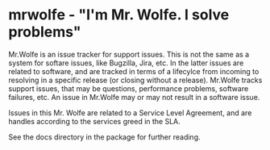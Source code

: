 mrwolfe - "I'm Mr. Wolfe. I solve problems"
===========================================

Mr.Wolfe is an issue tracker for support issues. This is not the same
as a system for softare issues, like Bugzilla, Jira, etc. In the
latter issues are related to software, and are tracked in terms of a
lifecylce from incoming to resolving in a specific release (or closing
without a release). Mr.Wolfe tracks support issues, that may be
questions, performance problems, software failures, etc.
An issue in Mr.Wolfe may or may not result in a software issue.

Issues in this Mr. Wolfe are related to a Service Level Agreement, and
are handles according to the services greed in the SLA.

See the docs directory in the package for further reading.
